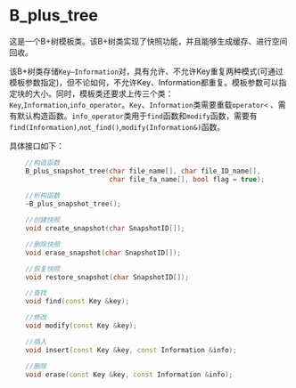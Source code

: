 # B_plus_tree

这是一个B+树模板类。该B+树类实现了快照功能，并且能够生成缓存、进行空间回收。

该B+树类存储`Key—Information`对，具有允许、不允许Key重复两种模式(可通过模板参数指定)，但不论如何，不允许Key、Information都重复。模板参数可以指定块的大小。同时，模板类还要求上传三个类：
`Key`,`Information`,`info_operator`。`Key`、`Information`类需要重载`operator<` 、需有默认构造函数。`info_operator`类用于`find`函数和`modify`函数，需要有`find(Information)`,`not_find()`,`modify(Information&)`函数。

具体接口如下：
```cpp
    //构造函数
    B_plus_snapshot_tree(char file_name[], char file_ID_name[],
                         char file_fa_name[], bool flag = true);
    
    //析构函数
    ~B_plus_snapshot_tree();

    //创建快照
    void create_snapshot(char SnapshotID[]);

    //删除快照
    void erase_snapshot(char SnapshotID[]);

    //恢复快照
    void restore_snapshot(char SnapshotID[]);

    //查找
    void find(const Key &key);

    //修改
    void modify(const Key &key);

    //插入
    void insert(const Key &key, const Information &info);

    //删除
    void erase(const Key &key, const Information &info);
```